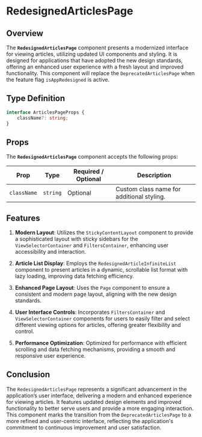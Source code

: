 # RedesignedArticlesPage

## Overview

The **`RedesignedArticlesPage`** component presents a modernized interface for viewing articles, utilizing updated UI components and styling. It is designed for applications that have adopted the new design standards, offering an enhanced user experience with a fresh layout and improved functionality. This component will replace the `DeprecatedArticlesPage` when the feature flag `isAppRedesigned` is active.

## Type Definition

```typescript
interface ArticlesPageProps {
    className?: string;
}
```
## Props
The **`RedesignedArticlesPage`** component accepts the following props:

| Prop        | Type     | Required / Optional | Description                             |
|-------------|----------|---------------------|-----------------------------------------|
| `className` | `string` | Optional            | Custom class name for additional styling. |

## Features

1. **Modern Layout**: Utilizes the `StickyContentLayout` component to provide a sophisticated layout with sticky sidebars for the `ViewSelectorContainer` and `FiltersContainer`, enhancing user accessibility and interaction.

2. **Article List Display**: Employs the `RedesignedArticleInfiniteList` component to present articles in a dynamic, scrollable list format with lazy loading, improving data fetching efficiency.

3. **Enhanced Page Layout**: Uses the `Page` component to ensure a consistent and modern page layout, aligning with the new design standards.

4. **User Interface Controls**: Incorporates `FiltersContainer` and `ViewSelectorContainer` components for users to easily filter and select different viewing options for articles, offering greater flexibility and control.

5. **Performance Optimization**: Optimized for performance with efficient scrolling and data fetching mechanisms, providing a smooth and responsive user experience.


## Conclusion
The `RedesignedArticlesPage` represents a significant advancement in the application’s user interface, delivering a modern and enhanced experience for viewing articles. It features updated design elements and improved functionality to better serve users and provide a more engaging interaction. This component marks the transition from the `DeprecatedArticlesPage` to a more refined and user-centric interface, reflecting the application's commitment to continuous improvement and user satisfaction.
